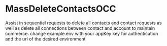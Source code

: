 # MassDeleteContactsOCC
 Assist in sequential requests to delete all contacts and contact requests as well as delete all connections between contact and account to maintain commerce.
 change example.env with your appKey key for authentication and the url of the desired environment
